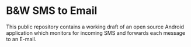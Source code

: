 # B&amp;W SMS to Email

This public repository contains a working draft of an open source Android application which monitors for incoming SMS and forwards each message to an E-mail.
